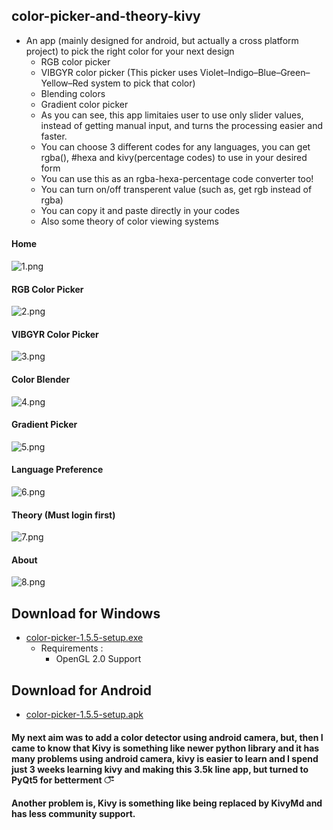 ## color-picker-and-theory-kivy
* An app (mainly designed for android, but actually a cross platform project) to pick the right color for your next design
  * RGB color picker
  * VIBGYR color picker (This picker uses Violet–Indigo–Blue–Green–Yellow–Red system to pick that color)
  * Blending colors
  * Gradient color picker
  * As you can see, this app limitaies user to use only slider values, instead of getting manual input, and turns the processing easier and faster.
  * You can choose 3 different codes for any languages, you can get rgba(), #hexa and kivy(percentage codes) to use in your desired form
  * You can use this as an rgba-hexa-percentage code converter too!
  * You can turn on/off transperent value (such as, get rgb instead of rgba)
  * You can copy it and paste directly in your codes
  * Also some theory of color viewing systems

#### Home
![1.png](/img/1.png)
#### RGB Color Picker
![2.png](/img/2.png)
#### VIBGYR Color Picker
![3.png](/img/3.png)
#### Color Blender
![4.png](/img/4.png)
#### Gradient Picker
![5.png](/img/5.png)
#### Language Preference
![6.png](/img/6.png)
#### Theory (Must login first)
![7.png](/img/7.png)
#### About
![8.png](/img/8.png)

## Download for Windows
* [color-picker-1.5.5-setup.exe](https://drive.google.com/file/d/1957fTNeZaW0tdie-kGn8lFJBBwDMgMO7/view?usp=sharing)
  * Requirements :
    * OpenGL 2.0 Support
## Download for Android
* [color-picker-1.5.5-setup.apk](https://drive.google.com/file/d/1MVqXs4BCKJmE1BC-b1sYizjFLvSgCWjI/view?usp=sharing)

#### My next aim was to add a color detector using android camera, but, then I came to know that Kivy is something like newer python library and it has many problems using android camera, kivy is easier to learn and I spend just 3 weeks learning kivy and making this 3.5k line app, but turned to PyQt5 for betterment  ঁ-ঁ
#### Another problem is, Kivy is something like being replaced by KivyMd and has less community support.
